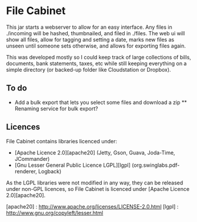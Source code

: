 # File Cabinet

This jar starts a webserver to allow for an easy interface. Any files in ./incoming will be hashed, thumbnailed, and filed in ./files. The web ui will show all files, allow for tagging and setting a date, marks new files as unseen until someone sets otherwise, and allows for exporting files again.

This was developed mostly so I could keep track of large collections of bills, documents, bank statements, taxes, etc while still keeping everything on a simple directory (or backed-up folder like Cloudstation or Dropbox).

## To do
* Add a bulk export that lets you select some files and download a zip
** Renaming service for bulk export?

## Licences
File Cabinet contains libraries licenced under:

* [Apache Licence 2.0][apache20] (Jetty, Gson, Guava, Joda-Time, JCommander)
* [Gnu Lesser General Public Licence LGPL][lgpl] (org.swinglabs.pdf-renderer, Logback)

As the LGPL libraries were not modified in any way, they can be released under non-GPL licences, so File Cabinet is licenced under [Apache Licence 2.0][apache20].

[apache20] : http://www.apache.org/licenses/LICENSE-2.0.html
[lgpl] : http://www.gnu.org/copyleft/lesser.html
